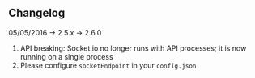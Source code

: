 ## Changelog

05/05/2016 -> 2.5.x -> 2.6.0
1. API breaking: Socket.io no longer runs with API processes; it is now running on a single process
2. Please configure `socketEndpoint` in your `config.json`
